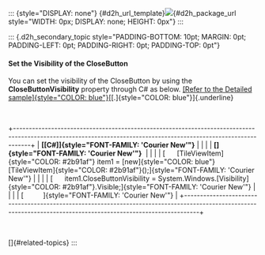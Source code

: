 ::: {style="DISPLAY: none"}
[](ms-xhelp:///?Id=d2h_url_template){#d2h_url_template}![](!package_url!){#d2h_package_url style="WIDTH: 0px; DISPLAY: none; HEIGHT: 0px"}
:::

::: {.d2h_secondary_topic style="PADDING-BOTTOM: 10pt; MARGIN: 0pt; PADDING-LEFT: 0pt; PADDING-RIGHT: 0pt; PADDING-TOP: 0pt"}
#### Set the Visibility of the CloseButton

You can set the visibility of the CloseButton by using the **CloseButtonVisibility** property through C# as below. [[Refer to the Detailed sample]{style="COLOR: blue"}](../../../../../../../../Documents%20and%20Settings/riaj/Desktop/styling%20for%20ui%20silverlight/tools%20silverlight/tools%20part%202.docx#_CloseButton_Support)[[.]{style="COLOR: blue"}]{.underline}

 

+-----------------------------------------------------------------------------------------------------------------------------------------------------------------+
| **[\[C#\]]{style="FONT-FAMILY: 'Courier New'"}**                                                                                                                |
|                                                                                                                                                                 |
| **[]{style="FONT-FAMILY: 'Courier New'"}**                                                                                                                      |
|                                                                                                                                                                 |
| [      [TileViewItem]{style="COLOR: #2b91af"} item1 = [new]{style="COLOR: blue"} [TileViewItem]{style="COLOR: #2b91af"}();]{style="FONT-FAMILY: 'Courier New'"} |
|                                                                                                                                                                 |
| [      item1.CloseButtonVisibility = System.Windows.[Visibility]{style="COLOR: #2b91af"}.Visible;]{style="FONT-FAMILY: 'Courier New'"}                          |
|                                                                                                                                                                 |
| [          ]{style="FONT-FAMILY: 'Courier New'"}                                                                                                                |
+-----------------------------------------------------------------------------------------------------------------------------------------------------------------+

 

[]{#related-topics}
:::
